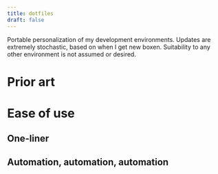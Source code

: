 ```yaml
---
title: dotfiles
draft: false
---
```


Portable personalization of my development environments. Updates are extremely stochastic, based on when I get new boxen. Suitability to any other environment is not assumed or desired.

# Prior art

# Ease of use

## One-liner

## Automation, automation, automation
